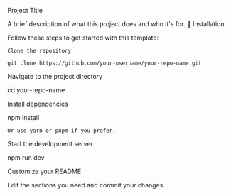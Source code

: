 Project Title

A brief description of what this project does and who it's for.
🚀 Installation

Follow these steps to get started with this template:

    Clone the repository

    git clone https://github.com/your-username/your-repo-name.git

Navigate to the project directory

cd your-repo-name

Install dependencies

npm install

    Or use yarn or pnpm if you prefer.

Start the development server

npm run dev

Customize your README

Edit the sections you need and commit your changes.
